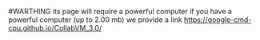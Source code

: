 #WARTHING
its page will require a powerful computer if you have a powerful computer (up to 2.00 mb) we provide a link
https://google-cmd-cpu.github.io/CollabVM_3.0/
